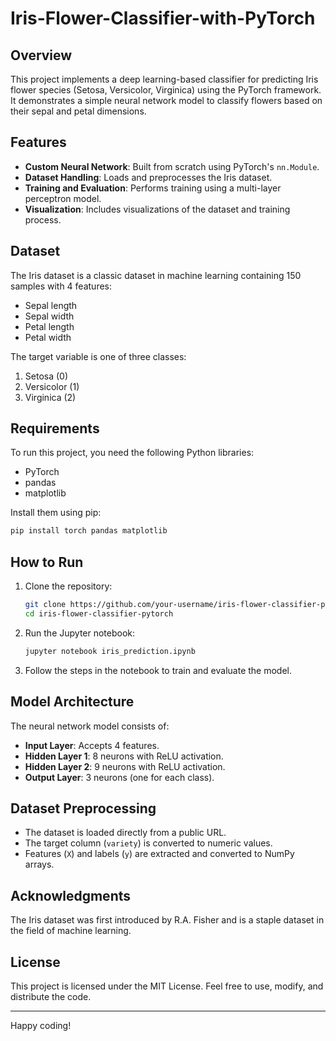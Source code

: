 # Iris-Flower-Classifier-with-PyTorch

## Overview

This project implements a deep learning-based classifier for predicting Iris flower species (Setosa, Versicolor, Virginica) using the PyTorch framework. It demonstrates a simple neural network model to classify flowers based on their sepal and petal dimensions.

## Features

- **Custom Neural Network**: Built from scratch using PyTorch's `nn.Module`.
- **Dataset Handling**: Loads and preprocesses the Iris dataset.
- **Training and Evaluation**: Performs training using a multi-layer perceptron model.
- **Visualization**: Includes visualizations of the dataset and training process.

## Dataset

The Iris dataset is a classic dataset in machine learning containing 150 samples with 4 features:

- Sepal length
- Sepal width
- Petal length
- Petal width

The target variable is one of three classes:

1. Setosa (0)
2. Versicolor (1)
3. Virginica (2)

## Requirements

To run this project, you need the following Python libraries:

- PyTorch
- pandas
- matplotlib

Install them using pip:

```bash
pip install torch pandas matplotlib
```

## How to Run

1. Clone the repository:
   ```bash
   git clone https://github.com/your-username/iris-flower-classifier-pytorch.git
   cd iris-flower-classifier-pytorch
   ```
2. Run the Jupyter notebook:
   ```bash
   jupyter notebook iris_prediction.ipynb
   ```
3. Follow the steps in the notebook to train and evaluate the model.

## Model Architecture

The neural network model consists of:

- **Input Layer**: Accepts 4 features.
- **Hidden Layer 1**: 8 neurons with ReLU activation.
- **Hidden Layer 2**: 9 neurons with ReLU activation.
- **Output Layer**: 3 neurons (one for each class).

## Dataset Preprocessing

- The dataset is loaded directly from a public URL.
- The target column (`variety`) is converted to numeric values.
- Features (`X`) and labels (`y`) are extracted and converted to NumPy arrays.

## Acknowledgments

The Iris dataset was first introduced by R.A. Fisher and is a staple dataset in the field of machine learning.

## License

This project is licensed under the MIT License. Feel free to use, modify, and distribute the code.

---

Happy coding!

